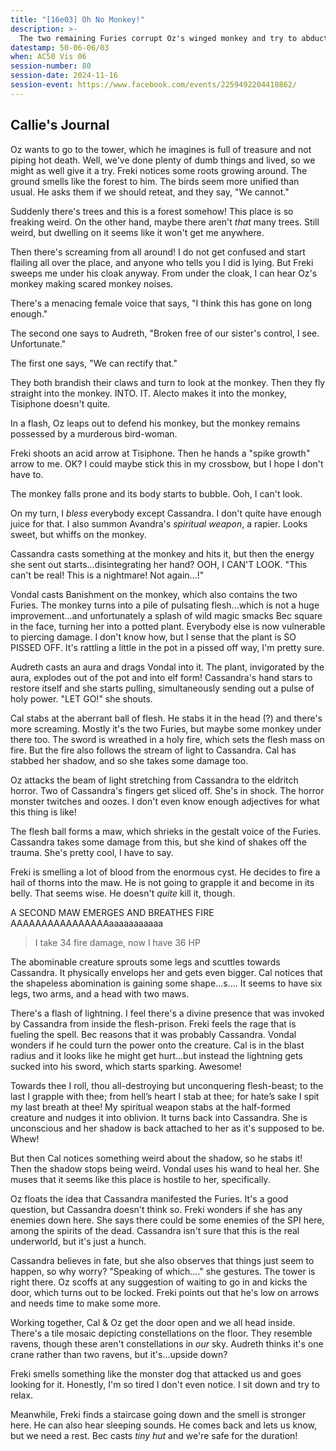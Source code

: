 ```yaml
---
title: "[16e03] Oh No Monkey!"
description: >-
  The two remaining Furies corrupt Oz's winged monkey and try to abduct Cassandra!
datestamp: 50-06-06/03
when: AC50 Vis 06
session-number: 80
session-date: 2024-11-16
session-event: https://www.facebook.com/events/2259492204418862/
---
```


## Callie's Journal

Oz wants to go to the tower, which he imagines is full of treasure and not piping hot death. Well, we've done plenty of dumb things and lived, so we might as well give it a try. Freki notices some roots growing around. The ground smells like the forest to him. The birds seem more unified than usual. He asks them if we should reteat, and they say, "We cannot."

Suddenly there's trees and this is a forest somehow! This place is so freaking weird. On the other hand, maybe there aren't *that* many trees. Still weird, but dwelling on it seems like it won't get me anywhere.

Then there's screaming from all around! I do not get confused and start flailing all over the place, and anyone who tells you I did is lying. But Freki sweeps me under his cloak anyway. From under the cloak, I can hear Oz's monkey making scared monkey noises.

There's a menacing female voice that says, "I think this has gone on long enough."

The second one says to Audreth, "Broken free of our sister's control, I see. Unfortunate."

The first one says, "We can rectify that."

They both brandish their claws and turn to look at the monkey. Then they fly straight into the monkey. INTO. IT. Alecto makes it into the monkey, Tisiphone doesn't quite.

In a flash, Oz leaps out to defend his monkey, but the monkey remains possessed by a murderous bird-woman.

Freki shoots an acid arrow at Tisiphone. Then he hands a "spike growth" arrow to me. OK? I could maybe stick this in my crossbow, but I hope I don't have to.

The monkey falls prone and its body starts to bubble. Ooh, I can't look.

On my turn, I *bless* everybody except Cassandra. I don't quite have enough juice for that. I also summon Avandra's *spiritual weapon*, a rapier. Looks sweet, but whiffs on the monkey.

Cassandra casts something at the monkey and hits it, but then the energy she sent out starts...disintegrating her hand? OOH, I CAN'T LOOK. "This can't be real! This is a nightmare! Not again...!"

Vondal casts Banishment on the monkey, which also contains the two Furies. The monkey turns into a pile of pulsating flesh...which is not a huge improvement...and unfortunately a splash of wild magic smacks Bec square in the face, turning her into a potted plant. Everybody else is now vulnerable to piercing damage. I don't know how, but I sense that the plant is SO PISSED OFF. It's rattling a little in the pot in a pissed off way, I'm pretty sure.

Audreth casts an aura and drags Vondal into it. The plant, invigorated by the aura, explodes out of the pot and into elf form! Cassandra's hand stars to restore itself and she starts pulling, simultaneously sending out a pulse of holy power. "LET GO!" she shouts.

Cal stabs at the aberrant ball of flesh. He stabs it in the head (?) and there's more screaming. Mostly it's the two Furies, but maybe some monkey under there too. The sword is wreathed in a holy fire, which sets the flesh mass on fire. But the fire also follows the stream of light to Cassandra. Cal has stabbed her shadow, and so she takes some damage too.

Oz attacks the beam of light stretching from Cassandra to the eldritch horror. Two of Cassandra's fingers get sliced off. She's in shock. The horror monster twitches and oozes. I don't even know enough adjectives for what this thing is like!

The flesh ball forms a maw, which shrieks in the gestalt voice of the Furies. Cassandra takes some damage from this, but she kind of shakes off the trauma. She's pretty cool, I have to say. 

Freki is smelling a lot of blood from the enormous cyst. He decides to fire a hail of thorns into the maw. He is not going to grapple it and become in its belly. That seems wise. He doesn't *quite* kill it, though.

A SECOND MAW EMERGES AND BREATHES FIRE AAAAAAAAAAAAAAAAaaaaaaaaaaa

> I take 34 fire damage, now I have 36 HP

The abominable creature sprouts some legs and scuttles towards Cassandra. It physically envelops her and gets even bigger. Cal notices that the shapeless abomination is gaining some shape...s.... It seems to have six legs, two arms, and a head with two maws.

There's a flash of lightning. I feel there's a divine presence that was invoked by Cassandra from inside the flesh-prison. Freki feels the rage that is fueling the spell. Bec reasons that it was probably Cassandra. Vondal wonders if he could turn the power onto the creature. Cal is in the blast radius and it looks like he might get hurt...but instead the lightning gets sucked into his sword, which starts sparking. Awesome!

Towards thee I roll, thou all-destroying but unconquering flesh-beast; to the last I grapple with thee; from hell’s heart I stab at thee; for hate’s sake I spit my last breath at thee! My spiritual weapon stabs at the half-formed creature and nudges it into oblivion. It turns back into Cassandra. She is unconscious and her shadow is back attached to her as it's supposed to be. Whew!

But then Cal notices something weird about the shadow, so he stabs it! Then the shadow stops being weird. Vondal uses his wand to heal her. She muses that it seems like this place is hostile to her, specifically.

Oz floats the idea that Cassandra manifested the Furies. It's a good question, but Cassandra doesn't think so. Freki wonders if she has any enemies down here. She says there could be some enemies of the SPI here, among the spirits of the dead. Cassandra isn't sure that this is the real underworld, but it's just a hunch.

Cassandra believes in fate, but she also observes that things just seem to happen, so why worry? "Speaking of which...." she gestures. The tower is right there. Oz scoffs at any suggestion of waiting to go in and kicks the door, which turns out to be locked. Freki points out that he's low on arrows and needs time to make some more. 

Working together, Cal & Oz get the door open and we all head inside. There's a tile mosaic depicting constellations on the floor. They resemble ravens, though these aren't constellations in *our* sky. Audreth thinks it's one crane rather than two ravens, but it's...upside down?

Freki smells something like the monster dog that attacked us and goes looking for it. Honestly, I'm so tired I don't even notice. I sit down and try to relax.

Meanwhile, Freki finds a staircase going down and the smell is stronger here. He can also hear sleeping sounds. He comes back and lets us know, but we need a rest. Bec casts *tiny hut* and we're safe for the duration!
